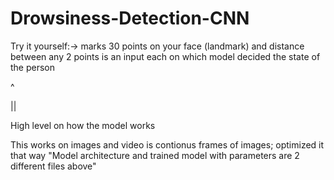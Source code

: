 # Drowsiness-Detection-CNN

Try it yourself:-> marks 30 points on your face (landmark) and distance between any 2 points is an input each on which model decided the state of the person

^

||

High level on how the model works

This works on images and video is contionus frames of images;  optimized it that way
"Model architecture and trained model with parameters are 2 different files above"
